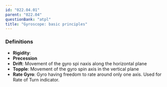 ```yaml
---
id: "022.04.01"
parent: "022.04"
questionBank: "atpl"
title: "Gyroscope: basic principles"
---
```


### Definitions

- **Rigidity**:
- **Precession**
- **Drift**: Movement of the gyro spi naxis along the horizontal plane
- **Topple**: Movement of the gyro spin axis in the vertical plane
- **Rate Gyro**: Gyro having freedom to rate around only one axis. Used for Rate
  of Turn indicator.
